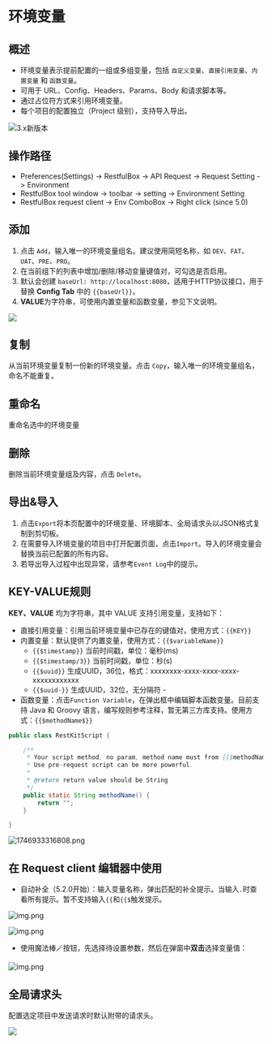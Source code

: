 # 环境变量

## 概述

- 环境变量表示提前配置的一组或多组变量，包括 `自定义变量`、`直接引用变量`、`内置变量` 和 `函数变量`。
- 可用于 URL、Config、Headers、Params、Body 和请求脚本等。
- 通过占位符方式来引用环境变量。
- 每个项目的配置独立（Project 级别），支持导入导出。

![3.x新版本](images/100504719258471.png)

## 操作路径

- Preferences(Settings) -> RestfulBox -> API Request -> Request Setting -> Environment
- RestfulBox tool window -> toolbar -> setting -> Environment Setting
- RestfulBox request client -> Env ComboBox -> Right click (since 5.0)

## 添加

1. 点击 `Add`，输入唯一的环境变量组名。建议使用简短名称，如 `DEV`、`FAT`、`UAT`、`PRE`、`PRO`。
2. 在当前组下的列表中增加/删除/移动变量键值对，可勾选是否启用。
3. 默认会创建 `baseUrl: http://localhost:8080`，适用于HTTP协议接口，用于替换 **Config Tab** 中的 `{{baseUrl}}`。
4. **VALUE**为字符串，可使用内置变量和函数变量，参见下文说明。

![](images/554531515252516.png)

## 复制

从当前环境变量复制一份新的环境变量。点击 `Copy`，输入唯一的环境变量组名，命名不能重复。

## 重命名

重命名选中的环境变量

## 删除

删除当前环境变量组及内容，点击 `Delete`。

## 导出&导入

1. 点击`Export`将本页配置中的环境变量、环境脚本、全局请求头以JSON格式复制到剪切板。
2. 在需要导入环境变量的项目中打开配置页面，点击`Import`。导入的环境变量会替换当前已配置的所有内容。
3. 若导出导入过程中出现异常，请参考`Event Log`中的提示。

## KEY-VALUE规则

**KEY、VALUE** 均为字符串，其中 VALUE 支持引用变量，支持如下：

- 直接引用变量：引用当前环境变量中已存在的键值对，使用方式：`{{KEY}}`
- 内置变量：默认提供了内置变量，使用方式：`{{$variableName}}`
   - `{{$timestamp}}` 当前时间戳，单位：毫秒(ms)
   - `{{$timestamp/3}}` 当前时间戳，单位：秒(s)
   - `{{$uuid}}` 生成UUID，36位，格式：xxxxxxxx-xxxx-xxxx-xxxx-xxxxxxxxxxxx
   - `{{$uuid-}}` 生成UUID，32位，无分隔符 -
- 函数变量：点击`Function Variable`，在弹出框中编辑脚本函数变量。目前支持 Java 和 Groovy 语言，编写规则参考注释，暂无第三方库支持。使用方式：`{{$methodName$}}`

```java
public class RestKitScript {

    /**
     * Your script method, no param, method name must from {{$methodName$}}.
     * Use pre-request script can be more powerful.
     *
     * @return return value should be String
     */
    public static String methodName() {
        return "";
    }

}
```

![1746933316808.png](images/1746933316808.png)

## 在 Request client 编辑器中使用

- 自动补全（5.2.0开始）：输入变量名称，弹出匹配的补全提示。当输入`.`时查看所有提示。暂不支持输入`{{`和`{{$`触发提示。

![img.png](images/1727199964795.png)

![img.png](images/1727199730394.png)

- 使用魔法棒🪄按钮，先选择待设置参数，然后在弹窗中**双击**选择变量值：

![img.png](images/1724595702269.png)

## 全局请求头

配置选定项目中发送请求时默认附带的请求头。

![](images/285831615232168.png)
